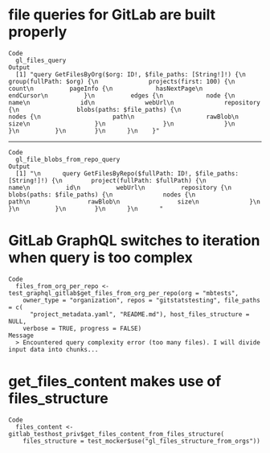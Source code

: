 # file queries for GitLab are built properly

    Code
      gl_files_query
    Output
      [1] "query GetFilesByOrg($org: ID!, $file_paths: [String!]!) {\n            group(fullPath: $org) {\n              projects(first: 100) {\n          count\n          pageInfo {\n            hasNextPage\n            endCursor\n          }\n          edges {\n            node {\n              name\n              id\n              webUrl\n              repository {\n                blobs(paths: $file_paths) {\n                  nodes {\n                    path\n                    rawBlob\n                    size\n                  }\n                }\n              }\n            }\n          }\n        }\n      }\n    }"

---

    Code
      gl_file_blobs_from_repo_query
    Output
      [1] "\n      query GetFilesByRepo($fullPath: ID!, $file_paths: [String!]!) {\n        project(fullPath: $fullPath) {\n          name\n          id\n          webUrl\n          repository {\n            blobs(paths: $file_paths) {\n              nodes {\n                path\n                rawBlob\n                size\n              }\n            }\n          }\n        }\n      }\n      "

# GitLab GraphQL switches to iteration when query is too complex

    Code
      files_from_org_per_repo <- test_graphql_gitlab$get_files_from_org_per_repo(org = "mbtests",
        owner_type = "organization", repos = "gitstatstesting", file_paths = c(
          "project_metadata.yaml", "README.md"), host_files_structure = NULL,
        verbose = TRUE, progress = FALSE)
    Message
      > Encountered query complexity error (too many files). I will divide input data into chunks...

# get_files_content makes use of files_structure

    Code
      files_content <- gitlab_testhost_priv$get_files_content_from_files_structure(
        files_structure = test_mocker$use("gl_files_structure_from_orgs"))

